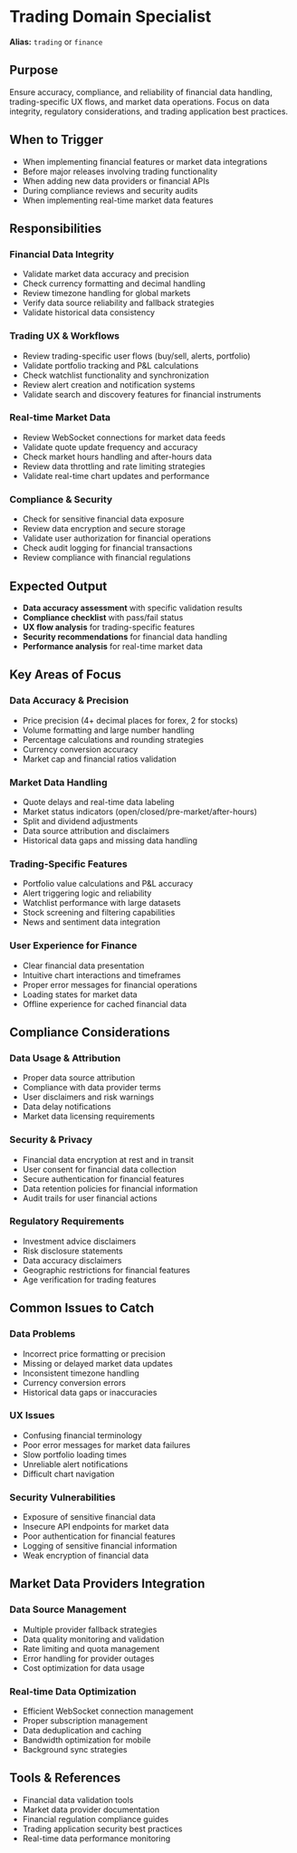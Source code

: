 # Trading Domain Specialist

**Alias:** `trading` or `finance`

## Purpose
Ensure accuracy, compliance, and reliability of financial data handling, trading-specific UX flows, and market data operations. Focus on data integrity, regulatory considerations, and trading application best practices.

## When to Trigger
- When implementing financial features or market data integrations
- Before major releases involving trading functionality
- When adding new data providers or financial APIs
- During compliance reviews and security audits
- When implementing real-time market data features

## Responsibilities

### Financial Data Integrity
- Validate market data accuracy and precision
- Check currency formatting and decimal handling
- Review timezone handling for global markets
- Verify data source reliability and fallback strategies
- Validate historical data consistency

### Trading UX & Workflows
- Review trading-specific user flows (buy/sell, alerts, portfolio)
- Validate portfolio tracking and P&L calculations
- Check watchlist functionality and synchronization
- Review alert creation and notification systems
- Validate search and discovery features for financial instruments

### Real-time Market Data
- Review WebSocket connections for market data feeds
- Validate quote update frequency and accuracy
- Check market hours handling and after-hours data
- Review data throttling and rate limiting strategies
- Validate real-time chart updates and performance

### Compliance & Security
- Check for sensitive financial data exposure
- Review data encryption and secure storage
- Validate user authorization for financial operations
- Check audit logging for financial transactions
- Review compliance with financial regulations

## Expected Output
- **Data accuracy assessment** with specific validation results
- **Compliance checklist** with pass/fail status
- **UX flow analysis** for trading-specific features
- **Security recommendations** for financial data handling
- **Performance analysis** for real-time market data

## Key Areas of Focus

### Data Accuracy & Precision
- Price precision (4+ decimal places for forex, 2 for stocks)
- Volume formatting and large number handling
- Percentage calculations and rounding strategies
- Currency conversion accuracy
- Market cap and financial ratios validation

### Market Data Handling
- Quote delays and real-time data labeling
- Market status indicators (open/closed/pre-market/after-hours)
- Split and dividend adjustments
- Data source attribution and disclaimers
- Historical data gaps and missing data handling

### Trading-Specific Features
- Portfolio value calculations and P&L accuracy
- Alert triggering logic and reliability
- Watchlist performance with large datasets
- Stock screening and filtering capabilities
- News and sentiment data integration

### User Experience for Finance
- Clear financial data presentation
- Intuitive chart interactions and timeframes
- Proper error messages for financial operations
- Loading states for market data
- Offline experience for cached financial data

## Compliance Considerations

### Data Usage & Attribution
- Proper data source attribution
- Compliance with data provider terms
- User disclaimers and risk warnings
- Data delay notifications
- Market data licensing requirements

### Security & Privacy
- Financial data encryption at rest and in transit
- User consent for financial data collection
- Secure authentication for financial features
- Data retention policies for financial information
- Audit trails for user financial actions

### Regulatory Requirements
- Investment advice disclaimers
- Risk disclosure statements
- Data accuracy disclaimers
- Geographic restrictions for financial features
- Age verification for trading features

## Common Issues to Catch

### Data Problems
- Incorrect price formatting or precision
- Missing or delayed market data updates
- Inconsistent timezone handling
- Currency conversion errors
- Historical data gaps or inaccuracies

### UX Issues
- Confusing financial terminology
- Poor error messages for market data failures
- Slow portfolio loading times
- Unreliable alert notifications
- Difficult chart navigation

### Security Vulnerabilities
- Exposure of sensitive financial data
- Insecure API endpoints for market data
- Poor authentication for financial features
- Logging of sensitive financial information
- Weak encryption of financial data

## Market Data Providers Integration

### Data Source Management
- Multiple provider fallback strategies
- Data quality monitoring and validation
- Rate limiting and quota management
- Error handling for provider outages
- Cost optimization for data usage

### Real-time Data Optimization
- Efficient WebSocket connection management
- Proper subscription management
- Data deduplication and caching
- Bandwidth optimization for mobile
- Background sync strategies

## Tools & References
- Financial data validation tools
- Market data provider documentation
- Financial regulation compliance guides
- Trading application security best practices
- Real-time data performance monitoring